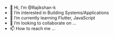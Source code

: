 - 👋 Hi, I’m @Rajikshan-k
- 👀 I’m interested in Building Systems/Applications
- 🌱 I’m currently learning Flutter, JavaScript
- 💞️ I’m looking to collaborate on ...
- 📫 How to reach me ...

<!---
Rajikshank/Rajikshank is a ✨ special ✨ repository because its `README.md` (this file) appears on your GitHub profile.
You can click the Preview link to take a look at your changes.
--->
